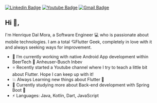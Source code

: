 [![Linkedin Badge](https://img.shields.io/badge/-hdalmora-blue?style=flat-square&logo=Linkedin&logoColor=white&link=https://www.linkedin.com/in/hdalmora/)](https://www.linkedin.com/in/hdalmora/) [![Youtube Badge](https://img.shields.io/badge/-Henrique%20Dal%20Mora-red?style=flat-square&labelColor=red&logo=Youtube&link=https://www.youtube.com/channel/UCprZCa_GMFQZx37aWNSuvFA/)](https://www.youtube.com/channel/UCprZCa_GMFQZx37aWNSuvFA/)
[![Gmail Badge](https://img.shields.io/badge/-hdalmora.dev@gmail.com-c14438?style=flat-square&logo=Gmail&logoColor=white&link=mailto:hdalmora.dev@gmail.com)](mailto:hdalmora.dev@gmail.com)

## Hi 👋, 
I'm Henrique Dal Mora, a Software Engineer 💻 who is passionate about mobile technologies. I am a total 💘Flutter Geek, completely in love with it and always seeking ways for improvement. 

- 🔨 I’m currently working with native Android App development within BeerTech 🍺 Anheuser-Busch Inbev
- ⭐ Recently started a Youtube channel where I try to teach a little bit about Flutter. Hope I can keep up with it! 
- 💥 Always Learning new things about Flutter 👀
- 🍃 Currently studying more about Back-end development with Spring Boot 🎉
- ⚡ Languages: Java, Kotlin, Dart, JavaScript


